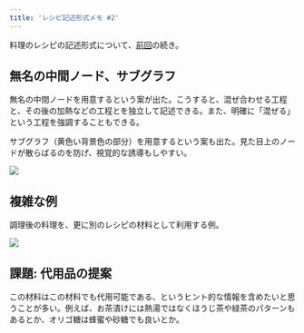 ```yaml
---
title: 'レシピ記述形式メモ #2'
---
```

料理のレシピの記述形式について、[前回](https://r7kamura.com/articles/2022-05-13-mermaid-recipe-memo)の続き。

無名の中間ノード、サブグラフ
--------------

無名の中間ノードを用意するという案が出た。こうすると、混ぜ合わせる工程と、その後の加熱などの工程とを独立して記述できる。また、明確に「混ぜる」という工程を強調することもできる。

サブグラフ（黄色い背景色の部分）を用意するという案も出た。見た目上のノードが散らばるのを防げ、視覚的な誘導もしやすい。

![](https://lh3.googleusercontent.com/BU5hrEfJigv_qmZpzjN_v8Df5wm0vhllFZ01r8uGj5TLlNUZtpF-m7lPLRVdxkNhcYNLWT7xxANsOu-gjBD5AGRFTysxUBfGeDCC1TqhP2ZiJhqzIxy7arvujoUXrjaWtCjodNx7Frv_kQo7qA)

複雑な例
----

調理後の料理を、更に別のレシピの材料として利用する例。

![](https://lh4.googleusercontent.com/niHFAvJHBqSPyIDoGwcig6STOM7H9tnXNJh86A3BC1yLP727p3yxaUXB2Lti5kyqT-i8umYDo-z73d0xOwX1Zjzkj6qr1VcjOaYFffh9diU3u9RO9lsDDE2VYScGoeDqqsZuYNUWYLUkbHU1mQ)

課題: 代用品の提案
----------

この材料はこの材料でも代用可能である、というヒント的な情報を含めたいと思うことが多い。例えば、お茶漬けには熱湯ではなくほうじ茶や緑茶のパターンもあるとか、オリゴ糖は蜂蜜や砂糖でも良いとか。
